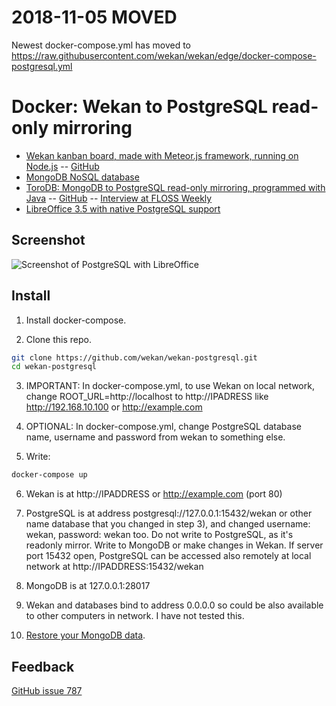 # 2018-11-05 MOVED

Newest docker-compose.yml has moved to https://raw.githubusercontent.com/wekan/wekan/edge/docker-compose-postgresql.yml

# Docker: Wekan to PostgreSQL read-only mirroring

* [Wekan kanban board, made with Meteor.js framework, running on
  Node.js](https://wekan.io) -- [GitHub](https://github.com/wekan/wekan)
* [MongoDB NoSQL database](https://www.mongodb.com)
* [ToroDB: MongoDB to PostgreSQL read-only mirroring, programmed with Java](https://www.torodb.com) --
  [GitHub](https://github.com/torodb/torodb) --
  [Interview at FLOSS Weekly](https://twit.tv/shows/floss-weekly/episodes/377)
* [LibreOffice 3.5 with native PostgreSQL support](https://www.libreoffice.org)

## Screenshot

![Screenshot of PostgreSQL with LibreOffice][screenshot]

## Install

1) Install docker-compose.

2) Clone this repo.

```bash
git clone https://github.com/wekan/wekan-postgresql.git
cd wekan-postgresql
```

3) IMPORTANT: In docker-compose.yml, to use Wekan on local network, change ROOT_URL=http://localhost to http://IPADRESS like http://192.168.10.100 or http://example.com

4) OPTIONAL: In docker-compose.yml, change PostgreSQL database name, username and password from wekan to something else.

5) Write:

```bash
docker-compose up
```

6) Wekan is at http://IPADDRESS or http://example.com (port 80)

7) PostgreSQL is at address postgresql://127.0.0.1:15432/wekan or other name database
   that you changed in step 3), and changed username: wekan, password: wekan too.
   Do not write to PostgreSQL, as it's readonly mirror. Write to MongoDB or make
   changes in Wekan. If server port 15432 open, PostgreSQL can be accessed also
   remotely at local network at http://IPADDRESS:15432/wekan

8) MongoDB is at 127.0.0.1:28017

9) Wekan and databases bind to address 0.0.0.0 so could be also available to other
   computers in network. I have not tested this.

10) [Restore your MongoDB data](https://github.com/wekan/wekan/wiki/Export-Docker-Mongo-Data).

## Feedback

[GitHub issue 787](https://github.com/wekan/wekan/issues/787)

[screenshot]: http://i.imgur.com/tpmY1xH.png
